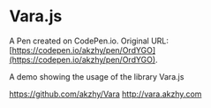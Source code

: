# Vara.js

A Pen created on CodePen.io. Original URL: [https://codepen.io/akzhy/pen/OrdYGO](https://codepen.io/akzhy/pen/OrdYGO).

A demo showing the usage of the library Vara.js

https://github.com/akzhy/Vara
http://vara.akzhy.com